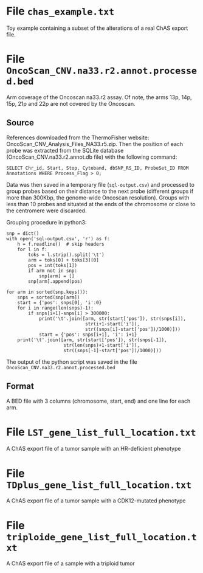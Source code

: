 # File `chas_example.txt`
Toy example containing a subset of the alterations of a real ChAS export file.

# File `OncoScan_CNV.na33.r2.annot.processed.bed`
Arm coverage of the Oncoscan na33.r2 assay. Of note, the arms 13p, 14p, 15p,
21p and 22p are not covered by the Oncoscan.

## Source
References downloaded from the ThermoFisher website:
OncoScan_CNV_Analysis_Files_NA33.r5.zip. Then the position of each probe was
extracted from the SQLite database (OncoScan_CNV.na33.r2.annot.db file) with
the following command:

`SELECT Chr_id, Start, Stop, Cytoband, dbSNP_RS_ID, ProbeSet_ID FROM
Annotations WHERE Process_Flag > 0;`


Data was then saved in a temporary file (`sql-output.csv`) and processed to 
group probes based on their distance to the next probe (different groups if 
more than 300Kbp, the genome-wide Oncoscan resolution). 
Groups with less than 10 probes and situated at the ends of the
chromosome or close to the centromere were discarded.

Grouping procedure in python3:

```{python}
snp = dict()
with open('sql-output.csv', 'r') as f:
    h = f.readline()  # skip headers
    for l in f:
        toks = l.strip().split('\t')
        arm = toks[0] + toks[3][0]
        pos = int(toks[1])
        if arm not in snp:
            snp[arm] = []
        snp[arm].append(pos)

for arm in sorted(snp.keys()):
    snps = sorted(snp[arm])
    start = {'pos': snps[0], 'i':0}
    for i in range(len(snps)-1):
        if snps[i+1]-snps[i] > 300000:
            print('\t'.join([arm, str(start['pos']), str(snps[i]),
                             str(i+1-start['i']),
                             str((snps[i]-start['pos'])/1000)]))
            start = {'pos': snps[i+1], 'i': i+1}
    print('\t'.join([arm, str(start['pos']), str(snps[-1]),
                     str(len(snps)+1-start['i']),
                     str((snps[-1]-start['pos'])/1000)]))
```

The output of the python script was saved in the file 
`OncoScan_CNV.na33.r2.annot.processed.bed`

## Format
A BED file with 3 columns (chromosome, start, end) and one line for each arm.

# File `LST_gene_list_full_location.txt`
A ChAS export file of a tumor sample with an HR-deficient phenotype

# File `TDplus_gene_list_full_location.txt`
A ChAS export file of a tumor sample with a CDK12-mutated phenotype

# File `triploide_gene_list_full_location.txt`
A ChAS export file of a sample with a triploid tumor

